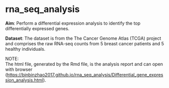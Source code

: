 # rna_seq_analysis

**Aim**: Perform a differential expression analysis to identify the top differentially
expressed genes.</br>

**Dataset**:
The dataset is from the The Cancer Genome Atlas (TCGA) project and comprises the
raw RNA-seq counts from 5 breast cancer patients and 5 healthy individuals.<br/>

NOTE:  
The html file, generated by the Rmd file, is the analysis report and can open with browser (https://binbinzhao2017.github.io/rna_seq_analysis/Differential_gene_expression_analysis.html).